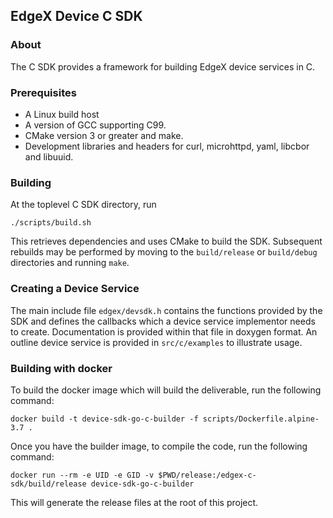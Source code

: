 ## EdgeX Device C SDK

### About

The C SDK provides a framework for building EdgeX device services in C.

### Prerequisites

* A Linux build host
* A version of GCC supporting C99.
* CMake version 3 or greater and make.
* Development libraries and headers for curl, microhttpd, yaml, libcbor and libuuid.

### Building

At the toplevel C SDK directory, run
```
./scripts/build.sh
```
This retrieves dependencies and uses CMake to build the SDK. Subsequent
rebuilds may be performed by moving to the ```build/release``` or
```build/debug``` directories and running ```make```.

### Creating a Device Service

The main include file ```edgex/devsdk.h``` contains the functions provided by
the SDK and defines the callbacks which a device service implementor needs to
create. Documentation is provided within that file in doxygen format.
An outline device service is provided in ```src/c/examples``` to illustrate
usage.

### Building with docker

To build the docker image which will build the deliverable, run the following command:

`docker build -t device-sdk-go-c-builder -f scripts/Dockerfile.alpine-3.7 .`

Once you have the builder image, to compile the code, run the following command:

`docker run --rm -e UID -e GID -v $PWD/release:/edgex-c-sdk/build/release device-sdk-go-c-builder`

This will generate the release files at the root of this project.
